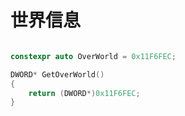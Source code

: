 # 世界信息

``` cpp

constexpr auto OverWorld = 0x11F6FEC;

DWORD* GetOverWorld()
{
    return (DWORD*)0x11F6FEC;
}

```
